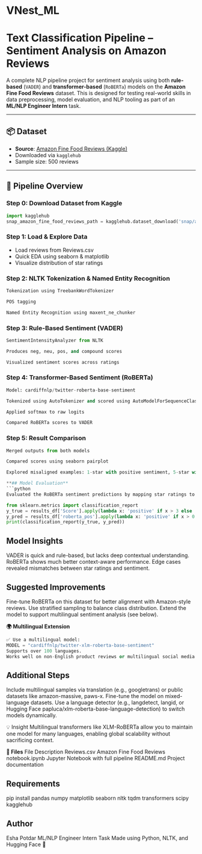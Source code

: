# VNest_ML
# Text Classification Pipeline – Sentiment Analysis on Amazon Reviews

A complete NLP pipeline project for sentiment analysis using both **rule-based** (`VADER`) and **transformer-based** (`RoBERTa`) models on the **Amazon Fine Food Reviews** dataset. This is designed for testing real-world skills in data preprocessing, model evaluation, and NLP tooling as part of an **ML/NLP Engineer Intern** task.

---

## 📦 Dataset

- **Source**: [Amazon Fine Food Reviews (Kaggle)](https://www.kaggle.com/datasets/snap/amazon-fine-food-reviews)
- Downloaded via `kagglehub`
- Sample size: 500 reviews

---

## 🔁 Pipeline Overview

### Step 0: Download Dataset from Kaggle

```python
import kagglehub
snap_amazon_fine_food_reviews_path = kagglehub.dataset_download('snap/amazon-fine-food-reviews')
```
### Step 1: Load & Explore Data

- Load reviews from Reviews.csv
- Quick EDA using seaborn & matplotlib
- Visualize distribution of star ratings

### Step 2: NLTK Tokenization & Named Entity Recognition
```python
Tokenization using TreebankWordTokenizer

POS tagging

Named Entity Recognition using maxent_ne_chunker
```
### Step 3: Rule-Based Sentiment (VADER)
```python
SentimentIntensityAnalyzer from NLTK

Produces neg, neu, pos, and compound scores

Visualized sentiment scores across ratings
```
### Step 4: Transformer-Based Sentiment (RoBERTa)
```python
Model: cardiffnlp/twitter-roberta-base-sentiment

Tokenized using AutoTokenizer and scored using AutoModelForSequenceClassification

Applied softmax to raw logits

Compared RoBERTa scores to VADER
```
### Step 5: Result Comparison
```python
Merged outputs from both models

Compared scores using seaborn pairplot

Explored misaligned examples: 1-star with positive sentiment, 5-star with negative sentiment

**## Model Evaluation**
```python
Evaluated the RoBERTa sentiment predictions by mapping star ratings to binary sentiment (positive if score > 3):

from sklearn.metrics import classification_report
y_true = results_df['Score'].apply(lambda x: 'positive' if x > 3 else 'negative')
y_pred = results_df['roberta_pos'].apply(lambda x: 'positive' if x > 0.5 else 'negative')
print(classification_report(y_true, y_pred))
```
## Model Insights
VADER is quick and rule-based, but lacks deep contextual understanding.
RoBERTa shows much better context-aware performance.
Edge cases revealed mismatches between star ratings and sentiment.

## Suggested Improvements
Fine-tune RoBERTa on this dataset for better alignment with Amazon-style reviews.
Use stratified sampling to balance class distribution.
Extend the model to support multilingual sentiment analysis (see below).

**🌍 Multilingual Extension**
```python
✅ Use a multilingual model:
MODEL = "cardiffnlp/twitter-xlm-roberta-base-sentiment"
Supports over 100 languages.
Works well on non-English product reviews or multilingual social media posts.
```
## Additional Steps
Include multilingual samples via translation (e.g., googletrans) or public datasets like amazon-massive, paws-x.
Fine-tune the model on mixed-language datasets.
Use a language detector (e.g., langdetect, langid, or Hugging Face papluca/xlm-roberta-base-language-detection) to switch models dynamically.

💡 Insight
Multilingual transformers like XLM-RoBERTa allow you to maintain one model for many languages, enabling global scalability without sacrificing context.

**📁 Files**
File	Description
Reviews.csv	Amazon Fine Food Reviews
notebook.ipynb	Jupyter Notebook with full pipeline
README.md	Project documentation

## Requirements
pip install pandas numpy matplotlib seaborn nltk tqdm transformers scipy kagglehub

## Author
Esha Potdar
ML/NLP Engineer Intern Task
Made using Python, NLTK, and Hugging Face 🤗
